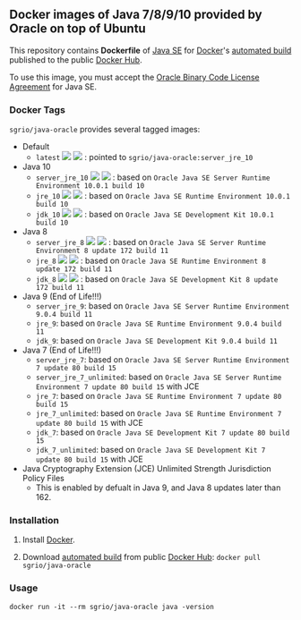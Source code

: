 ## Docker images of Java 7/8/9/10 provided by Oracle on top of Ubuntu

This repository contains **Dockerfile** of [Java SE](http://java.oracle.com/) for [Docker](https://www.docker.com/)'s [automated build](https://hub.docker.com/r/sgrio/java-oracle/) published to the public [Docker Hub](https://hub.docker.com/).

To use this image, you must accept the [Oracle Binary Code License Agreement](http://www.oracle.com/technetwork/java/javase/terms/license/index.html) for Java SE.

### Docker Tags

`sgrio/java-oracle` provides several tagged images:

* Default
  * `latest` [![](https://images.microbadger.com/badges/version/sgrio/java-oracle.svg)](https://microbadger.com/images/sgrio/java-oracle") [![](https://images.microbadger.com/badges/image/sgrio/java-oracle.svg)](https://microbadger.com/images/sgrio/java-oracle) : pointed to `sgrio/java-oracle:server_jre_10`
* Java 10
  * `server_jre_10` [![](https://images.microbadger.com/badges/version/sgrio/java-oracle:server_jre_10.svg)](https://microbadger.com/images/sgrio/java-oracle:server_jre_10) [![](https://images.microbadger.com/badges/image/sgrio/java-oracle:server_jre_10.svg)](https://microbadger.com/images/sgrio/java-oracle:server_jre_10) : based on `Oracle Java SE Server Runtime Environment 10.0.1 build 10`
  * `jre_10` [![](https://images.microbadger.com/badges/version/sgrio/java-oracle:jre_10.svg)](https://microbadger.com/images/sgrio/java-oracle:jre_10) [![](https://images.microbadger.com/badges/image/sgrio/java-oracle:jre_10.svg)](https://microbadger.com/images/sgrio/java-oracle:jre_10) : based on `Oracle Java SE Runtime Environment 10.0.1 build 10`
  * `jdk_10` [![](https://images.microbadger.com/badges/version/sgrio/java-oracle:jdk_10.svg)](https://microbadger.com/images/sgrio/java-oracle:jdk_10) [![](https://images.microbadger.com/badges/image/sgrio/java-oracle:jdk_10.svg)](https://microbadger.com/images/sgrio/java-oracle:jdk_10) : based on `Oracle Java SE Development Kit 10.0.1 build 10`
* Java 8
  * `server_jre_8` [![](https://images.microbadger.com/badges/version/sgrio/java-oracle:server_jre_8.svg)](https://microbadger.com/images/sgrio/java-oracle:server_jre_8) [![](https://images.microbadger.com/badges/image/sgrio/java-oracle:server_jre_8.svg)](https://microbadger.com/images/sgrio/java-oracle:server_jre_8) : based on `Oracle Java SE Server Runtime Environment 8 update 172 build 11`
  * `jre_8` [![](https://images.microbadger.com/badges/version/sgrio/java-oracle:jre_8.svg)](https://microbadger.com/images/sgrio/java-oracle:jre_8) [![](https://images.microbadger.com/badges/image/sgrio/java-oracle:jre_8.svg)](https://microbadger.com/images/sgrio/java-oracle:jre_8) : based on `Oracle Java SE Runtime Environment 8 update 172 build 11`
  * `jdk_8` [![](https://images.microbadger.com/badges/version/sgrio/java-oracle:jdk_8.svg)](https://microbadger.com/images/sgrio/java-oracle:jdk_8) [![](https://images.microbadger.com/badges/image/sgrio/java-oracle:jdk_8.svg)](https://microbadger.com/images/sgrio/java-oracle:jdk_8) : based on `Oracle Java SE Development Kit 8 update 172 build 11`
* Java 9 (End of Life!!!)
  * `server_jre_9`: based on `Oracle Java SE Server Runtime Environment 9.0.4 build 11`
  * `jre_9`: based on `Oracle Java SE Runtime Environment 9.0.4 build 11`
  * `jdk_9`: based on `Oracle Java SE Development Kit 9.0.4 build 11`
* Java 7 (End of Life!!!)
  * `server_jre_7`: based on `Oracle Java SE Server Runtime Environment 7 update 80 build 15`
  * `server_jre_7_unlimited`: based on `Oracle Java SE Server Runtime Environment 7 update 80 build 15` with JCE
  * `jre_7`: based on `Oracle Java SE Runtime Environment 7 update 80 build 15`
  * `jre_7_unlimited`: based on `Oracle Java SE Runtime Environment 7 update 80 build 15` with JCE
  * `jdk_7`: based on `Oracle Java SE Development Kit 7 update 80 build 15`
  * `jdk_7_unlimited`: based on `Oracle Java SE Development Kit 7 update 80 build 15` with JCE
* Java Cryptography Extension (JCE) Unlimited Strength Jurisdiction Policy Files
  * This is enabled by defualt in Java 9, and Java 8 updates later than 162.

### Installation

1. Install [Docker](https://www.docker.com/).

2. Download [automated build](https://hub.docker.com/r/sgrio/java-oracle/) from public [Docker Hub](https://hub.docker.com/): `docker pull sgrio/java-oracle`

### Usage

    docker run -it --rm sgrio/java-oracle java -version
